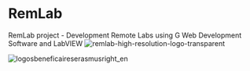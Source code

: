 # RemLab
RemLab project - Development Remote Labs using G Web Development Software and LabVIEW
![remlab-high-resolution-logo-transparent](https://github.com/koturbash/RemLab/assets/47358422/26efd30b-efa4-4201-8143-ae2c4494a841)

![logosbeneficaireserasmusright_en](https://github.com/koturbash/RemLab/assets/47358422/8e7f602c-af82-4310-b29f-e238ae61bcb2)
